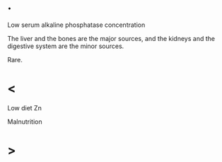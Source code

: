 # .

Low serum alkaline phosphatase concentration

The liver and the bones are the major sources, and the kidneys and the digestive system are the minor sources.

Rare.

# <

Low diet Zn

Malnutrition

# >
